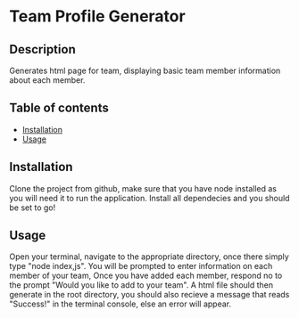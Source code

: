 # Team Profile Generator

## Description
Generates html page for team, displaying basic team member information about each member.
## Table of contents
* [Installation](#installation)
* [Usage](#usage)
## Installation
Clone the project from github, make sure that you have node installed as you will need it to run the application. Install all dependecies and you should be set to go!
## Usage
Open your terminal, navigate to the appropriate directory, once there simply type "node index,js". You will be prompted to enter information on each member of your team, Once you have added each member, respond no to the prompt "Would you like to add to your team". A html file should then generate in the root directory, you should also recieve a message that reads "Success!" in the terminal console, else an error will appear.
